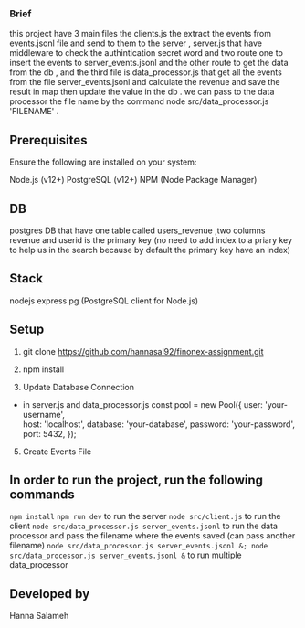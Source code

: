 ### Brief
this project have 3 main files the clients.js the extract the events from events.jsonl file and send to them to the server , server.js that have middleware to check the authintication secret word and two route one to insert the events to server_events.jsonl and the other route to get the data from the db , and the third file is data_processor.js that get all the events from the file server_events.jsonl and calculate the revenue and save the result in map then update the value in the db . we can pass to the data processor the file name by the command node src/data_processor.js 'FILENAME' .

## Prerequisites
Ensure the following are installed on your system:

Node.js (v12+)
PostgreSQL (v12+)
NPM (Node Package Manager)

## DB 
postgres DB that have one table called users_revenue ,two columns revenue and userid is the primary key (no need to add index to a priary key to help us in the search because by default the primary key have an index)

## Stack
nodejs
express
pg (PostgreSQL client for Node.js)

## Setup
1. git clone https://github.com/hannasal92/finonex-assignment.git

2. npm install

4. Update Database Connection
 - in server.js and data_processor.js
const pool = new Pool({
  user: 'your-username',       
  host: 'localhost',
  database: 'your-database', 
  password: 'your-password',
  port: 5432,
});

5. Create Events File

## In order to run the project, run the following commands
`npm install`
`npm run dev` to run the server
`node src/client.js` to run the client
`node src/data_processor.js server_events.jsonl` to run the data processor and pass the filename where the events saved (can pass another filename)
`node src/data_processor.js server_events.jsonl &; node src/data_processor.js server_events.jsonl &` to run multiple data_processor

## Developed by
Hanna Salameh

